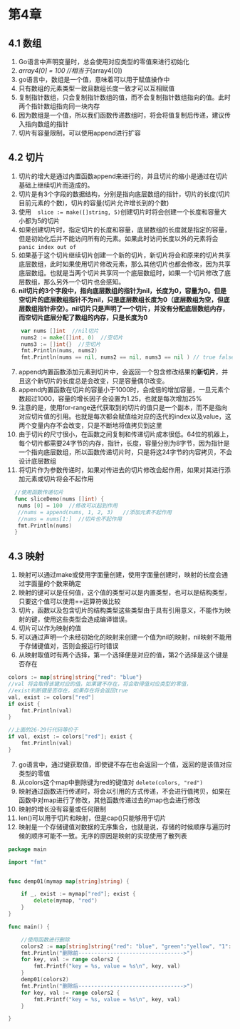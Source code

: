 
# 第4章 
## 4.1 数组
1. Go语言中声明变量时，总会使用对应类型的零值来进行初始化
2. 	*array4[0] = 100  //相当于*(array4[0])
3. go语言中，数组是一个值，意味着可以用于赋值操作中
4. 只有数组的元素类型一致且数组长度一致才可以互相赋值
5. 复制指针数组，只会复制指针数组的值，而不会复制指针数组指向的值。此时两个指针数组指向同一块内存
6. 因为数组是一个值，所以我们函数传递数组时，将会将值复制后传递，建议传入指向数组的指针
7. 切片有容量限制，可以使用append进行扩容



## 4.2 切片



1. 切片的增大是通过内置函数append来进行的，并且切片的缩小是通过在切片基础上继续切片而造成的。
2. 切片是有3个字段的数据结构，分别是指向底层数组的指针，切片的长度(切片目前元素的个数)，切片的容量(切片允许增长到的个数)
3. 使用`	slice := make([]string, 5)`创建切片时将会创建一个长度和容量大小都为5的切片
4. 如果创建切片时，指定切片的长度和容量，底层数组的长度就是指定的容量，但是初始化后并不能访问所有的元素。如果此时访问长度以外的元素将会`panic index out of`
5. 如果基于这个切片继续切片创建一个新的切片，新切片将会和原来的切片共享底层数组，此时如果使用切片修改元素，那么其他切片也都会修改，因为共享底层数组。也就是当两个切片共享同一个底层数组时，如果一个切片修改了底层数组，那么另外一个切片也会感知。
6. **nil切片的3个字段中，指向底层数组的指针为nil，长度为0，容量为0。但是空切片的底层数组指针不为nil，只是底层数组长度为0（底层数组为空，但底层数组指针非空）。nil切片只是声明了一个切片，并没有分配底层数组内存，而空切片底层分配了数组的内存，只是长度为0**

```go
	var nums []int  //nil切片
	nums2 := make([]int, 0)  //空切片
	nums3 := []int{}  //空切片
	fmt.Println(nums, nums2)
	fmt.Println(nums == nil, nums2 == nil, nums3 == nil ) // true false false

```

7. append内置函数添加元素到切片中，会返回一个包含修改结果的**新切片**，并且这个新切片的长度总是会改变，只是容量偶尔改变。
8. append内置函数在切片的容量小于1000时，会成倍的增加容量，一旦元素个数超过1000，容量的增长因子会设置为1.25，也就是每次增加25%
9. 注意的是，使用for-range迭代获取到的切片的值只是一个副本，而不是指向对应切片值的引用。也就是每次都会赋值给对应的迭代的index以及value，这两个变量内存不会改变，只是不断地将值拷贝到这里
10. 由于切片的尺寸很小，在函数之间复制和传递切片成本很低。64位的机器上，每个切片都需要24字节的内存，指针，长度，容量分别为8字节，因为指针是一个指向底层数组，所以函数传递切片时，只是将这24字节的内容拷贝，不会设计底层数组
11. 将切片作为参数传递时，如果对传进去的切片修改会起作用，如果对其进行添加元素或切片将会不起作用

 ```go
   //使用函数传递切片
   func sliceDemo(nums []int) {
   	nums [0] = 100  //修改可以起到作用
   	//nums = append(nums, 1, 2, 3)   //添加元素不起作用
   	//nums = nums[1:]  //切片也不起作用
   	fmt.Println(nums)
   }
 ```

   




## 4.3 映射
1. 映射可以通过make或使用字面量创建，使用字面量创建时，映射的长度会通过字面量的个数来确定
2. 映射的键可以是任何值，这个值的类型可以是内置类型，也可以是结构类型，只要这个值可以使用==运算符做比较
3. 切片，函数以及包含切片的结构类型这些类型由于具有引用意义，不能作为映射的键，使用这些类型会造成编译错误。
4. 切片可以作为映射的值
5. 可以通过声明一个未经初始化的映射来创建一个值为nil的映射，nil映射不能用于存储键值对，否则会报运行时错误
6. 从映射取值时有两个选择，第一个选择便是对应的值，第2个选择是这个键是否存在
```go
colors := map[string]string{"red": "blue"}
//val 将会取得该键对应的值，如果键不存在，将会取得值对应类型的零值，
//exist判断键是否存在，如果存在将会返回true
val, exist := colors["red"]
if exist {
    fmt.Println(val)
}

//上面的26-29行代码等价于
if val, exist := colors["red"]; exist {
    fmt.Println(val)
}
```

7. go语言中，通过键获取值，即使键不存在也会返回一个值，返回的是该值对应类型的零值
8. 从colors这个map中删除键为red的键值对 `delete(colors, "red")`
9. 映射通过函数进行传递时，将会以引用的方式传递，不会进行值拷贝，如果在函数中对map进行了修改，其他函数传递过去的map也会进行修改
10. 映射的增长没有容量或任何限制
11. len()可以用于切片和映射，但是cap()只能够用于切片
12. 映射是一个存储键值对数据的无序集合，也就是说，存储的时候顺序与遍历时候的顺序可能不一致。无序的原因是映射的实现使用了散列表

```go
package main

import "fmt"


func demp01(mymap map[string]string) {

	if _, exist := mymap["red"]; exist {
		delete(mymap, "red")
	}
}

func main() {

	//使用函数进行删除
	colors2 := map[string]string{"red": "blue", "green":"yellow", "1": "2"}
	fmt.Println("删除前--------------------------------->")
	for key, val := range colors2 {
		fmt.Printf("key = %s, value = %s\n", key, val)
	}
	demp01(colors2)
	fmt.Println("删除后--------------------------------->")
	for key, val := range colors2 {
		fmt.Printf("key = %s, value = %s\n", key, val)
	}

}

```

